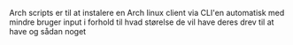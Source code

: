 Arch scripts er til at instalere en Arch linux client via CLI'en automatisk med mindre bruger input i forhold til hvad størelse de vil have deres drev til at have og sådan noget
